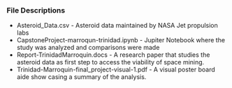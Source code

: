### File Descriptions

- Asteroid_Data.csv - Asteroid data maintained by NASA Jet propulsion labs
- CapstoneProject-marroqun-trinidad.ipynb - Jupiter Notebook where the study was analyzed and comparisons were made
- Report-TrinidadMarroquin.docs - A research paper that studies the asteroid data as first step to access the viability of space mining.
- Trinidad-Marroquin-final_project-visual-1.pdf - A visual poster board aide show casing a summary of the analysis.
